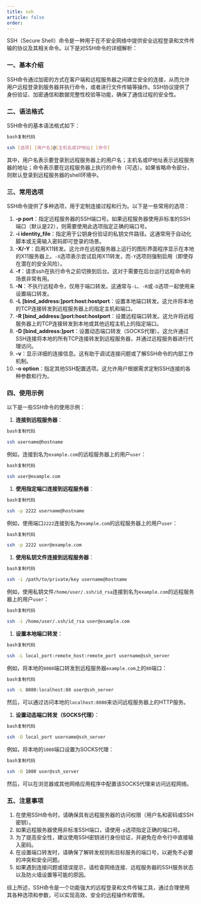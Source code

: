 ```yaml
---
title: ssh
article: false
order: 
---
```


SSH（Secure Shell）命令是一种用于在不安全网络中提供安全远程登录和文件传输的协议及其相关命令。以下是对SSH命令的详细解析：

### 一、基本介绍

SSH命令通过加密的方式在客户端和远程服务器之间建立安全的连接，从而允许用户远程登录到服务器并执行命令，或者进行文件传输等操作。SSH协议提供了身份验证、加密通信和数据完整性校验等功能，确保了通信过程的安全性。

### 二、语法格式

SSH命令的基本语法格式如下：

```bash
bash复制代码

ssh [选项] [用户名]@[主机名或IP地址] [命令]
```

其中，用户名表示要登录到远程服务器上的用户名；主机名或IP地址表示远程服务器的地址；命令表示要在远程服务器上执行的命令（可选）。如果省略命令部分，则默认登录到远程服务器的shell环境中。

### 三、常用选项

SSH命令提供了多种选项，用于定制连接过程和行为。以下是一些常用的选项：

1. **-p port**：指定远程服务器的SSH端口号。如果远程服务器使用非标准的SSH端口（默认是22），则需要使用此选项指定正确的端口号。
2. **-i identity_file**：指定用于公钥身份验证的私钥文件路径。这通常用于自动化脚本或无需输入密码即可登录的场景。
3. **-X/-Y**：启用X11转发。这允许在远程服务器上运行的图形界面程序显示在本地的X11服务器上。`-X`选项表示尝试启用X11转发，而`-Y`选项则强制启用（即使存在潜在的安全风险）。
4. **-f**：请求ssh在执行命令之前切换到后台。这对于需要在后台运行远程命令的场景非常有用。
5. **-N**：不执行远程命令，仅用于端口转发。这通常与`-L`、`-R`或`-D`选项一起使用来设置端口转发。
6. **-L [bind_address:]port:host:hostport**：设置本地端口转发。这允许将本地的TCP连接转发到远程服务器上的指定主机和端口。
7. **-R [bind_address:]port:host:hostport**：设置远程端口转发。这允许将远程服务器上的TCP连接转发到本地或其他远程主机上的指定端口。
8. **-D [bind_address:]port**：设置动态端口转发（SOCKS代理）。这允许通过SSH连接将本地的所有TCP连接转发到远程服务器，并通过远程服务器进行代理访问。
9. **-v**：显示详细的连接信息。这有助于调试连接问题或了解SSH命令的内部工作机制。
10. **-o option**：指定其他SSH配置选项。这允许用户根据需求定制SSH连接的各种参数和行为。

### 四、使用示例

以下是一些SSH命令的使用示例：

1. **连接到远程服务器**：

```bash
bash复制代码

ssh username@hostname
```

例如，连接到名为`example.com`的远程服务器上的用户`user`：

```bash
bash复制代码

ssh user@example.com
```

1. **使用指定端口连接到远程服务器**：

```bash
bash复制代码

ssh -p 2222 username@hostname
```

例如，使用端口`2222`连接到名为`example.com`的远程服务器上的用户`user`：

```bash
bash复制代码

ssh -p 2222 user@example.com
```

1. **使用私钥文件连接到远程服务器**：

```bash
bash复制代码

ssh -i /path/to/private/key username@hostname
```

例如，使用私钥文件`/home/user/.ssh/id_rsa`连接到名为`example.com`的远程服务器上的用户`user`：

```bash
bash复制代码

ssh -i /home/user/.ssh/id_rsa user@example.com
```

1. **设置本地端口转发**：

```bash
bash复制代码

ssh -L local_port:remote_host:remote_port username@ssh_server
```

例如，将本地的`8080`端口转发到远程服务器`example.com`上的`80`端口：

```bash
bash复制代码

ssh -L 8080:localhost:80 user@ssh_server
```

然后，可以通过访问本地的`localhost:8080`来访问远程服务器上的HTTP服务。

1. **设置动态端口转发（SOCKS代理）**：

```bash
bash复制代码

ssh -D local_port username@ssh_server
```

例如，将本地的`1080`端口设置为SOCKS代理：

```bash
bash复制代码

ssh -D 1080 user@ssh_server
```

然后，可以在浏览器或其他网络应用程序中配置该SOCKS代理来访问远程网络。

### 五、注意事项

1. 在使用SSH命令时，请确保具有远程服务器的访问权限（用户名和密码或SSH密钥）。
2. 如果远程服务器使用非标准SSH端口，请使用`-p`选项指定正确的端口号。
3. 为了提高安全性，建议使用SSH密钥进行身份验证，并避免在命令行中直接输入密码。
4. 在设置端口转发时，请确保了解转发规则和目标服务的端口号，以避免不必要的冲突和安全问题。
5. 如果遇到连接问题或错误提示，请检查网络连接、远程服务器的SSH服务状态以及防火墙设置等可能的原因。

综上所述，SSH命令是一个功能强大的远程登录和文件传输工具，通过合理使用其各种选项和参数，可以实现高效、安全的远程操作和管理。